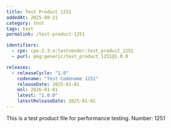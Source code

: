 ```yaml
---
title: Test Product 1251
addedAt: 2025-08-21
category: test
tags: test
permalink: /test-product-1251

identifiers:
  - cpe: cpe:2.3:a:testvendor:test_product_1251
  - purl: pkg:generic/test_product_1251@1.0.0

releases:
  - releaseCycle: "1.0"
    codename: "Test Codename 1251"
    releaseDate: 2025-01-01
    eol: 2026-01-01
    latest: "1.0.0"
    latestReleaseDate: 2025-01-01
---
```


This is a test product file for performance testing. Number: 1251
